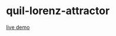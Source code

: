 # quil-lorenz-attractor

[live demo](https://cdn.rawgit.com/yogthos/quil-lorenz-attractor/master/live/index.html)
